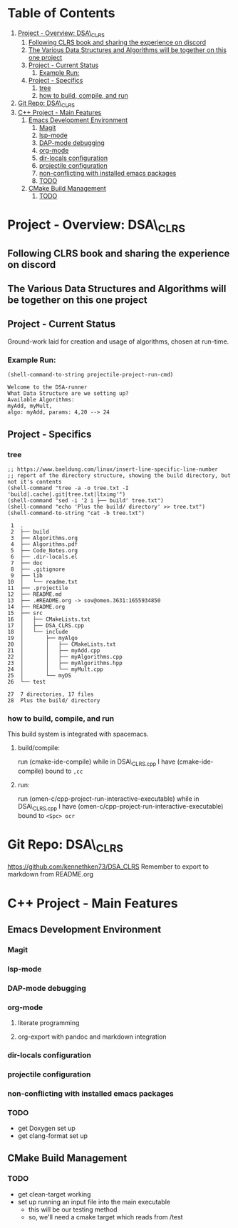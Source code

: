 
# Table of Contents

1.  [Project - Overview: DSA\\<sub>CLRS</sub>](#org96e025b)
    1.  [Following CLRS book and sharing the experience on discord](#org9ccfefd)
    2.  [The Various Data Structures and Algorithms will be together on this one project](#orgeaa9e14)
    3.  [Project - Current Status](#orgcd03c8f)
        1.  [Example Run:](#org2c96e5e)
    4.  [Project - Specifics](#org4af467e)
        1.  [tree](#orgf947ce2)
        2.  [how to build, compile, and run](#org1f81574)
2.  [Git Repo: DSA\\<sub>CLRS</sub>](#org5010f4d)
3.  [C++ Project - Main Features](#orga0af667)
    1.  [Emacs Development Environment](#org6e8c735)
        1.  [Magit](#orgaf20da9)
        2.  [lsp-mode](#orgd4548b9)
        3.  [DAP-mode debugging](#org262ba79)
        4.  [org-mode](#org44a6be5)
        5.  [dir-locals configuration](#orge4bdb77)
        6.  [projectile configuration](#org12f3b5d)
        7.  [non-conflicting with installed emacs packages](#org8897a65)
        8.  [TODO](#org0a6fbeb)
    2.  [CMake Build Management](#org611fa67)
        1.  [TODO](#orgca45ab2)


<a id="org96e025b"></a>

# Project - Overview: DSA\\<sub>CLRS</sub>


<a id="org9ccfefd"></a>

## Following CLRS book and sharing the experience on discord


<a id="orgeaa9e14"></a>

## The Various Data Structures and Algorithms will be together on this one project


<a id="orgcd03c8f"></a>

## Project - Current Status

Ground-work laid for creation and usage of algorithms, chosen at run-time.


<a id="org2c96e5e"></a>

### Example Run:

    (shell-command-to-string projectile-project-run-cmd) 

    Welcome to the DSA-runner
    What Data Structure are we setting up?
    Available Algorithms:
    myAdd, myMult, 
    algo: myAdd, params: 4,20 --> 24


<a id="org4af467e"></a>

## Project - Specifics


<a id="orgf947ce2"></a>

### tree

    ;; https://www.baeldung.com/linux/insert-line-specific-line-number
    ;; report of the directory structure, showing the build directory, but not it's contents
    (shell-command "tree -a -o tree.txt -I 'build|.cache|.git|tree.txt|ltximg'")
    (shell-command "sed -i '2 i ├── build' tree.txt")
    (shell-command "echo 'Plus the build/ directory' >> tree.txt")
    (shell-command-to-string "cat -b tree.txt") 

     1	.
     2	├── build
     3	├── Algorithms.org
     4	├── Algorithms.pdf
     5	├── Code_Notes.org
     6	├── .dir-locals.el
     7	├── doc
     8	├── .gitignore
     9	├── lib
    10	│   └── readme.txt
    11	├── .projectile
    12	├── README.md
    13	├── .#README.org -> sov@omen.3631:1655934850
    14	├── README.org
    15	├── src
    16	│   ├── CMakeLists.txt
    17	│   ├── DSA_CLRS.cpp
    18	│   └── include
    19	│       ├── myAlgo
    20	│       │   ├── CMakeLists.txt
    21	│       │   ├── myAdd.cpp
    22	│       │   ├── myAlgorithms.cpp
    23	│       │   ├── myAlgorithms.hpp
    24	│       │   └── myMult.cpp
    25	│       └── myDS
    26	└── test
    
    27	7 directories, 17 files
    28	Plus the build/ directory


<a id="org1f81574"></a>

### how to build, compile, and run

This build system is integrated with spacemacs.

1.  build/compile:

    run (cmake-ide-compile) while in DSA\\<sub>CLRS.cpp</sub>
    I have (cmake-ide-compile) bound to `,cc`

2.  run:

    run (omen-c/cpp-project-run-interactive-executable) while in DSA\\<sub>CLRS.cpp</sub>
    I have (omen-c/cpp-project-run-interactive-executable) bound to `<Spc> ocr`


<a id="org5010f4d"></a>

# Git Repo: DSA\\<sub>CLRS</sub>

<https://github.com/kennethken73/DSA_CLRS>
Remember to export to markdown from README.org


<a id="orga0af667"></a>

# C++ Project - Main Features


<a id="org6e8c735"></a>

## Emacs Development Environment


<a id="orgaf20da9"></a>

### Magit


<a id="orgd4548b9"></a>

### lsp-mode


<a id="org262ba79"></a>

### DAP-mode debugging


<a id="org44a6be5"></a>

### org-mode

1.  literate programming

2.  org-export with pandoc and markdown integration


<a id="orge4bdb77"></a>

### dir-locals configuration


<a id="org12f3b5d"></a>

### projectile configuration


<a id="org8897a65"></a>

### non-conflicting with installed emacs packages


<a id="org0a6fbeb"></a>

### TODO

-   get Doxygen set up
-   get clang-format set up


<a id="org611fa67"></a>

## CMake Build Management


<a id="orgca45ab2"></a>

### TODO

-   get clean-target working
-   set up running an input file into the main executable
    -   this will be our testing method
    -   so, we'll need a cmake target which reads from /test

